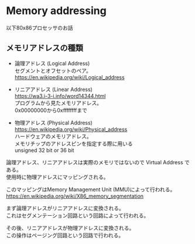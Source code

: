 # Memory addressing

以下80x86プロセッサのお話

## メモリアドレスの種類

+ 論理アドレス (Logical Address)  
セグメントとオフセットのペア。  
https://en.wikipedia.org/wiki/Logical_address


+ リニアアドレス (Linear Address)  
https://wa3.i-3-i.info/word14344.html  
プログラムから見たメモリアドレス。  
0x00000000から0xffffffffまで

+ 物理アドレス (Physical Address)  
https://en.wikipedia.org/wiki/Physical_address  
ハードウェアのメモリアドレス。  
メモリチップのアドレスピンを指定する際に用いる  
unsigned 32 bit or 36 bit


論理アドレス、リニアアドレスは実際のメモリではないので Virtual Address である。  
使用時に物理アドレスにマッピングされる。



このマッピングはMemory Management Unit (MMU)によって行われる。  
https://en.wikipedia.org/wiki/X86_memory_segmentation  

まず論理アドレスがリニアアドレスに変換される。  
これはセグメンテーション回路という回路によって行われる。

その後、リニアアドレスが物理アドレスに変換される。  
この操作はページング回路という回路で行われる。

 